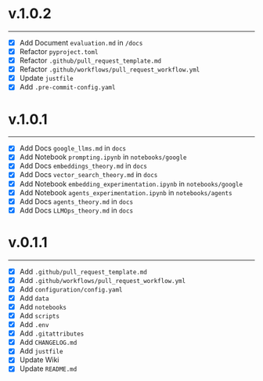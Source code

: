 # v.1.0.2

------

- [x] Add Document `evaluation.md` in `/docs`
- [x] Refactor `pyproject.toml`
- [x] Refactor `.github/pull_request_template.md`
- [x] Refactor `.github/workflows/pull_request_workflow.yml`
- [x] Update `justfile`
- [x] Add `.pre-commit-config.yaml`

# v.1.0.1

------

- [x] Add Docs `google_llms.md` in `docs`
- [x] Add Notebook `prompting.ipynb` in `notebooks/google`
- [x] Add Docs `embeddings_theory.md` in `docs`
- [x] Add Docs `vector_search_theory.md` in `docs`
- [x] Add Notebook `embedding_experimentation.ipynb` in `notebooks/google`
- [x] Add Notebook `agents_experimentation.ipynb` in `notebooks/agents`
- [x] Add Docs `agents_theory.md` in `docs`
- [x] Add Docs `LLMOps_theory.md` in `docs`

# v.0.1.1

------

- [x] Add `.github/pull_request_template.md`
- [x] Add `.github/workflows/pull_request_workflow.yml`
- [x] Add `configuration/config.yaml`
- [x] Add `data`
- [x] Add `notebooks`
- [x] Add `scripts`
- [x] Add `.env`
- [x] Add `.gitattributes`
- [x] Add `CHANGELOG.md`
- [x] Add `justfile`
- [x] Update Wiki
- [x] Update `README.md`